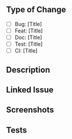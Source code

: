 ## Type of Change
<!-- Replace the space with an 'x' in the appropriate box and delete other options. -->
<!-- example: [x] Feat: added new route for /login page -->
- [ ] Bug: [Title]
- [ ] Feat: [Title]
- [ ] Doc: [Title]
- [ ] Test: [Title]
- [ ] CI: [Title]

## Description
<!-- Briefly describe the changes you've made. -->

## Linked Issue
<!-- If applicable, link the issue number that this PR closes. Use the format: #ISSUE_NUMBER -->

## Screenshots
<!-- Attach any screenshots or visuals that highlight the changes. -->

## Tests
<!-- Describe the tests you've performed to ensure the functionality is working as expected. -->
